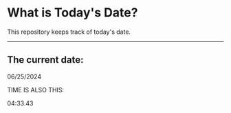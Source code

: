 # What is Today's Date?
This repository keeps track of today's date.
* * *
 
## The current date:  
 06/25/2024 
  
  
 TIME IS ALSO THIS: 
  
 04:33.43 
  
  
